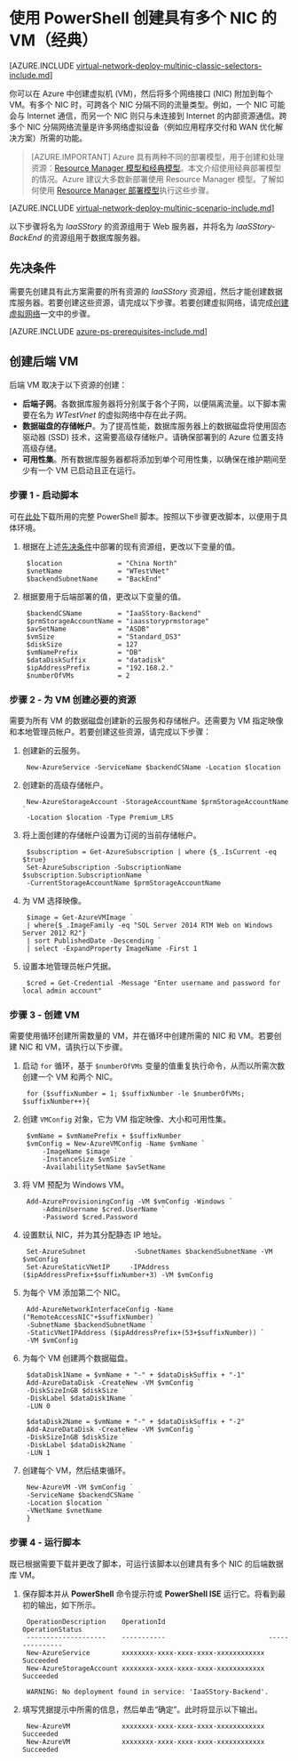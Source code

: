 <properties
    pageTitle="使用 PowerShell 创建具有多个 NIC 的 VM（经典）| Azure"
    description="了解如何使用 PowerShell 通过经典部署模型创建具有多个 NIC 的 VM。"
    services="virtual-network"
    documentationcenter="na"
    author="jimdial"
    manager="carmonm"
    editor=""
    tags="azure-service-management" />  

<tags
    ms.assetid="6e50f39a-2497-4845-a5d4-7332dbc203c5"
    ms.service="virtual-network"
    ms.devlang="na"
    ms.topic="article"
    ms.tgt_pltfrm="na"
    ms.workload="infrastructure-services"
    ms.date="02/02/2016"
    wacn.date="12/26/2016"
    ms.author="jdial" />  


# 使用 PowerShell 创建具有多个 NIC 的 VM（经典）

[AZURE.INCLUDE [virtual-network-deploy-multinic-classic-selectors-include.md](../../includes/virtual-network-deploy-multinic-classic-selectors-include.md)]

你可以在 Azure 中创建虚拟机 (VM)，然后将多个网络接口 (NIC) 附加到每个 VM。有多个 NIC 时，可跨各个 NIC 分隔不同的流量类型。例如，一个 NIC 可能会与 Internet 通信，而另一个 NIC 则只与未连接到 Internet 的内部资源通信。跨多个 NIC 分隔网络流量是许多网络虚拟设备（例如应用程序交付和 WAN 优化解决方案）所需的功能。

> [AZURE.IMPORTANT]
Azure 具有两种不同的部署模型，用于创建和处理资源：[Resource Manager 模型和经典模型](/documentation/articles/resource-manager-deployment-model/)。本文介绍使用经典部署模型的情况。Azure 建议大多数新部署使用 Resource Manager 模型。了解如何使用 [Resource Manager 部署模型](/documentation/articles/virtual-network-deploy-multinic-arm-ps/)执行这些步骤。

[AZURE.INCLUDE [virtual-network-deploy-multinic-scenario-include.md](../../includes/virtual-network-deploy-multinic-scenario-include.md)]

以下步骤将名为 *IaaSStory* 的资源组用于 Web 服务器，并将名为 *IaaSStory-BackEnd* 的资源组用于数据库服务器。

## <a name="Prerequisites"></a> 先决条件

需要先创建具有此方案需要的所有资源的 *IaaSStory* 资源组，然后才能创建数据库服务器。若要创建这些资源，请完成以下步骤。若要创建虚拟网络，请完成[创建虚拟网络](/documentation/articles/virtual-networks-create-vnet-classic-netcfg-ps/)一文中的步骤。

[AZURE.INCLUDE [azure-ps-prerequisites-include.md](../../includes/azure-ps-prerequisites-include.md)]

## 创建后端 VM
后端 VM 取决于以下资源的创建：

* **后端子网**。各数据库服务器将分别属于各个子网，以便隔离流量。以下脚本需要在名为 *WTestVnet* 的虚拟网络中存在此子网。
* **数据磁盘的存储帐户**。为了提高性能，数据库服务器上的数据磁盘将使用固态驱动器 (SSD) 技术，这需要高级存储帐户。请确保部署到的 Azure 位置支持高级存储。
* **可用性集**。所有数据库服务器都将添加到单个可用性集，以确保在维护期间至少有一个 VM 已启动且正在运行。

### 步骤 1 - 启动脚本
可在[此处](https://raw.githubusercontent.com/Azure/azure-quickstart-templates/master/IaaS-Story/11-MultiNIC/classic/virtual-network-deploy-multinic-classic-ps.ps1)下载所用的完整 PowerShell 脚本。按照以下步骤更改脚本，以便用于具体环境。

1. 根据在上述[先决条件](#Prerequisites)中部署的现有资源组，更改以下变量的值。

        $location              = "China North"
        $vnetName              = "WTestVNet"
        $backendSubnetName     = "BackEnd"

2. 根据要用于后端部署的值，更改以下变量的值。

        $backendCSName         = "IaaSStory-Backend"
        $prmStorageAccountName = "iaasstoryprmstorage"
        $avSetName             = "ASDB"
        $vmSize                = "Standard_DS3"
        $diskSize              = 127
        $vmNamePrefix          = "DB"
        $dataDiskSuffix        = "datadisk"
        $ipAddressPrefix       = "192.168.2."
        $numberOfVMs           = 2

### 步骤 2 - 为 VM 创建必要的资源
需要为所有 VM 的数据磁盘创建新的云服务和存储帐户。还需要为 VM 指定映像和本地管理员帐户。若要创建这些资源，请完成以下步骤：

1. 创建新的云服务。

        New-AzureService -ServiceName $backendCSName -Location $location

2. 创建新的高级存储帐户。

        New-AzureStorageAccount -StorageAccountName $prmStorageAccountName `
        -Location $location -Type Premium_LRS

3. 将上面创建的存储帐户设置为订阅的当前存储帐户。

        $subscription = Get-AzureSubscription | where {$_.IsCurrent -eq $true}  
        Set-AzureSubscription -SubscriptionName $subscription.SubscriptionName `
        -CurrentStorageAccountName $prmStorageAccountName

4. 为 VM 选择映像。

        $image = Get-AzureVMImage `
        | where{$_.ImageFamily -eq "SQL Server 2014 RTM Web on Windows Server 2012 R2"} `
        | sort PublishedDate -Descending `
        | select -ExpandProperty ImageName -First 1

5. 设置本地管理员帐户凭据。

        $cred = Get-Credential -Message "Enter username and password for local admin account"

### 步骤 3 - 创建 VM
需要使用循环创建所需数量的 VM，并在循环中创建所需的 NIC 和 VM。若要创建 NIC 和 VM，请执行以下步骤。

1. 启动 `for` 循环，基于 `$numberOfVMs` 变量的值重复执行命令，从而以所需次数创建一个 VM 和两个 NIC。

        for ($suffixNumber = 1; $suffixNumber -le $numberOfVMs; $suffixNumber++){

2. 创建 `VMConfig` 对象，它为 VM 指定映像、大小和可用性集。

        $vmName = $vmNamePrefix + $suffixNumber
        $vmConfig = New-AzureVMConfig -Name $vmName `
            -ImageName $image `
            -InstanceSize $vmSize `
            -AvailabilitySetName $avSetName

3. 将 VM 预配为 Windows VM。

        Add-AzureProvisioningConfig -VM $vmConfig -Windows `
            -AdminUsername $cred.UserName `
            -Password $cred.Password

4. 设置默认 NIC，并为其分配静态 IP 地址。

        Set-AzureSubnet            -SubnetNames $backendSubnetName -VM $vmConfig
        Set-AzureStaticVNetIP     -IPAddress ($ipAddressPrefix+$suffixNumber+3) -VM $vmConfig

5. 为每个 VM 添加第二个 NIC。

        Add-AzureNetworkInterfaceConfig -Name ("RemoteAccessNIC"+$suffixNumber) `
        -SubnetName $backendSubnetName `
        -StaticVNetIPAddress ($ipAddressPrefix+(53+$suffixNumber)) `
        -VM $vmConfig

6. 为每个 VM 创建两个数据磁盘。

        $dataDisk1Name = $vmName + "-" + $dataDiskSuffix + "-1"    
        Add-AzureDataDisk -CreateNew -VM $vmConfig `
        -DiskSizeInGB $diskSize `
        -DiskLabel $dataDisk1Name `
        -LUN 0

        $dataDisk2Name = $vmName + "-" + $dataDiskSuffix + "-2"   
        Add-AzureDataDisk -CreateNew -VM $vmConfig `
        -DiskSizeInGB $diskSize `
        -DiskLabel $dataDisk2Name `
        -LUN 1

7. 创建每个 VM，然后结束循环。

        New-AzureVM -VM $vmConfig `
        -ServiceName $backendCSName `
        -Location $location `
        -VNetName $vnetName
        }

### 步骤 4 - 运行脚本
既已根据需要下载并更改了脚本，可运行该脚本以创建具有多个 NIC 的后端数据库 VM。

1. 保存脚本并从 **PowerShell** 命令提示符或 **PowerShell ISE** 运行它。将看到最初的输出，如下所示。

        OperationDescription    OperationId                          OperationStatus
        --------------------    -----------                          ---------------
        New-AzureService        xxxxxxxx-xxxx-xxxx-xxxx-xxxxxxxxxxxx Succeeded      
        New-AzureStorageAccount xxxxxxxx-xxxx-xxxx-xxxx-xxxxxxxxxxxx Succeeded      

        WARNING: No deployment found in service: 'IaaSStory-Backend'.
2. 填写凭据提示中所需的信息，然后单击“确定”。此时将显示以下输出。

        New-AzureVM             xxxxxxxx-xxxx-xxxx-xxxx-xxxxxxxxxxxx Succeeded
        New-AzureVM             xxxxxxxx-xxxx-xxxx-xxxx-xxxxxxxxxxxx Succeeded

<!---HONumber=Mooncake_1219_2016-->